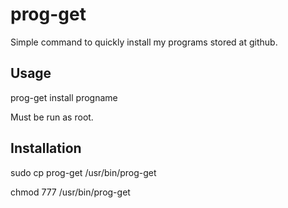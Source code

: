 # prog-get

Simple command to quickly install my programs stored at github.

Usage
-----

prog-get install progname

Must be run as root.

Installation
------------
sudo cp prog-get /usr/bin/prog-get

chmod 777 /usr/bin/prog-get
